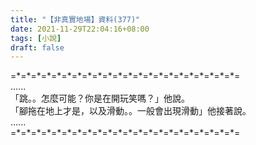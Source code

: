 ```yaml
---
title: "【非真實地場】資料(377)"
date: 2021-11-29T22:04:16+08:00
tags: [小說]
draft: false
---
```


=\*=\*=\*=\*=\*=\*=\*=\*=\*=\*=\*=\*=\*=\*=\*=\*=\*=\*=\*=\*=\*=\*=  
......  
「跳。。怎麼可能？你是在開玩笑嗎？」他說。  
「腳拖在地上才是，以及滑動。。一般會出現滑動」他接著說。  
......  
=\*=\*=\*=\*=\*=\*=\*=\*=\*=\*=\*=\*=\*=\*=\*=\*=\*=\*=\*=\*=\*=\*=  
